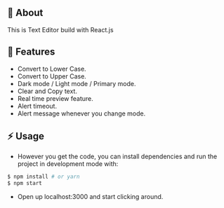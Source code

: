 ## :beginner: About

This is Text Editor build with React.js

## :page_facing_up: Features

-   Convert to Lower Case.
-   Convert to Upper Case.
-   Dark mode / Light mode / Primary mode.
-   Clear and Copy text.
-   Real time preview feature.
-   Alert timeout.
-   Alert message whenever you change mode.

## :zap: Usage

-   However you get the code, you can install dependencies and run the project in development mode with:

```bash
$ npm install # or yarn
$ npm start
```

-   Open up localhost:3000 and start clicking around.